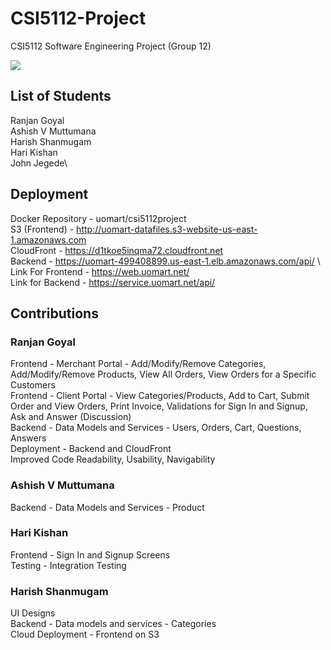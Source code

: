 # CSI5112-Project
CSI5112 Software Engineering Project (Group 12)

<div style="align:center">
<a href="https://github.com/ranjan98/CSI5112ProjectG12/graphs/contributors">
  <img src="https://contrib.rocks/image?repo=ranjan98/CSI5112ProjectG12" />
</a> </div>

## List of Students
Ranjan Goyal\
Ashish V Muttumana\
Harish Shanmugam\
Hari Kishan\
John Jegede\

## Deployment
Docker Repository - uomart/csi5112project \
S3 (Frontend) - http://uomart-datafiles.s3-website-us-east-1.amazonaws.com \
CloudFront - https://d1tkoe5inqma72.cloudfront.net \
Backend - https://uomart-499408899.us-east-1.elb.amazonaws.com/api/ \ 
Link For Frontend - https://web.uomart.net/ \
Link for Backend - https://service.uomart.net/api/  


## Contributions

### Ranjan Goyal
Frontend - Merchant Portal - Add/Modify/Remove Categories, Add/Modify/Remove Products, View All Orders, View Orders for a Specific Customers\
Frontend - Client Portal - View Categories/Products, Add to Cart, Submit Order and View Orders, Print Invoice, Validations for Sign In and Signup, Ask and Answer (Discussion) \
Backend - Data Models and Services - Users, Orders, Cart, Questions, Answers\
Deployment - Backend and CloudFront\
Improved Code Readability, Usability, Navigability

### Ashish V Muttumana
Backend - Data Models and Services - Product

### Hari Kishan
Frontend - Sign In and Signup Screens\
Testing - Integration Testing

### Harish Shanmugam
UI Designs\
Backend - Data models and services - Categories\
Cloud Deployment - Frontend on S3
